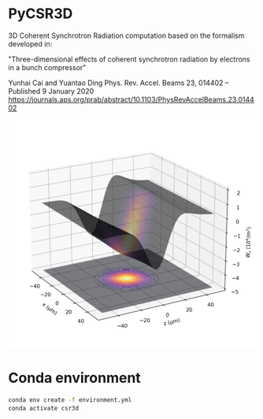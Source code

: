# PyCSR3D
3D Coherent Synchrotron Radiation computation based on the formalism developed in:


"Three-dimensional effects of coherent synchrotron radiation by electrons in a bunch compressor" 

Yunhai Cai and Yuantao Ding
Phys. Rev. Accel. Beams 23, 014402 – Published 9 January 2020
https://journals.aps.org/prab/abstract/10.1103/PhysRevAccelBeams.23.014402





![Ws Gaussian](./img/Ws_3d.png)
# Conda environment

```bash
conda env create -f environment.yml
conda activate csr3d
```
